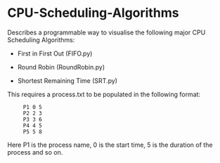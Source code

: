 # CPU-Scheduling-Algorithms
Describes a programmable way to visualise the following major CPU Scheduling Algorithms: 

 - First in First Out (FIFO.py)

 - Round Robin (RoundRobin.py) 

 - Shortest Remaining Time (SRT.py)

This requires a process.txt to be populated in the following format:

         P1 0 5
         P2 2 3
         P3 3 6
         P4 4 5
         P5 5 8
         
Here P1 is the process name, 0 is the start time, 5 is the duration of the process and so on.
